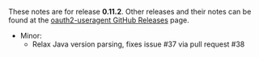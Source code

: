 These notes are for release **0.11.2**.
Other releases and their notes can be found at the [oauth2-useragent GitHub Releases](https://github.com/Microsoft/oauth2-useragent/releases) page.

* Minor:
    * Relax Java version parsing, fixes issue #37 via pull request #38
